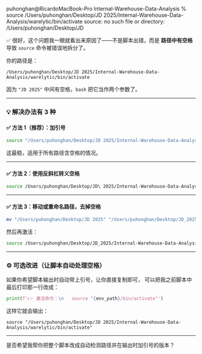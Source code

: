 puhonghan@RicardoMacBook-Pro Internal-Warehouse-Data-Analysis % source /Users/puhonghan/Desktop/JD 2025/Internal-Warehouse-Data-Analysis/warelytic/bin/activate source: no such file or directory: /Users/puhonghan/Desktop/JD



✅ 很好，这个问题我一眼就看出来原因了——不是脚本出错，而是 **路径中有空格** 导致 `source` 命令被错误地拆分了。

你的路径是：

```
/Users/puhonghan/Desktop/JD 2025/Internal-Warehouse-Data-Analysis/warelytic/bin/activate
```

因为 `"JD 2025"` 中间有空格，`bash` 把它当作两个参数了。

------

### 💡 解决办法有 3 种

#### ✅ **方法 1（推荐）**：加引号

```bash
source "/Users/puhonghan/Desktop/JD 2025/Internal-Warehouse-Data-Analysis/warelytic/bin/activate"
```

这最稳，适用于所有路径含空格的情况。

------

#### ✅ **方法 2**：使用反斜杠转义空格

```bash
source /Users/puhonghan/Desktop/JD\ 2025/Internal-Warehouse-Data-Analysis/warelytic/bin/activate
```

------

#### ✅ **方法 3**：移动或重命名路径，去掉空格

```bash
mv "/Users/puhonghan/Desktop/JD 2025" "/Users/puhonghan/Desktop/JD_2025"
```

然后再激活：

```bash
source /Users/puhonghan/Desktop/JD_2025/Internal-Warehouse-Data-Analysis/warelytic/bin/activate
```

------

### ⚙️ 可选改进（让脚本自动处理空格）

如果你希望脚本输出时自动带上引号，让你直接复制即可，
 可以把我之前脚本中最后打印那一行改成：

```python
print(f'👉 激活命令：\n   source "{env_path}/bin/activate"')
```

这样它就会输出：

```
source "/Users/puhonghan/Desktop/JD 2025/Internal-Warehouse-Data-Analysis/warelytic/bin/activate"
```

------

是否希望我帮你把整个脚本改成自动检测路径并在输出时加引号的版本？